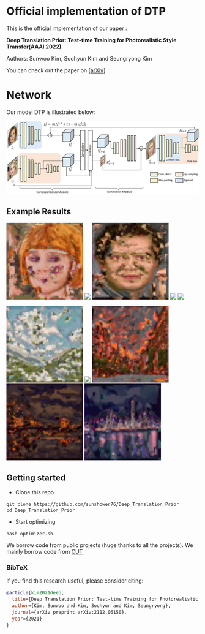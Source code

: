 # Official implementation of DTP

This is the official implementation of our paper :

**Deep Translation Prior: Test-time Training for Photorealistic Style Transfer(AAAI 2022)**

Authors: Sunwoo Kim, Soohyun Kim and Seungryong Kim

You can check out the paper on [[arXiv](https://arxiv.org/abs/2112.06150)].

# Network

Our model DTP is illustrated below:

![alt text](/images/network.png)

## Example Results
<img src="images/gif/result1.gif" width="200px"/> <img src="images/gif/result2.gif" width="200px"/> <img src="images/gif/result4.gif" width="200px"/> <img src="images/gif/result5.gif" width="200px"/> <img src="images/gif/result6.gif" width="200px"/>

<img src="images/gif/presult1.gif" width="200px"/> <img src="images/gif/presult3.gif" width="200px"/> <img src="images/gif/presult5.gif" width="200px"/> <img src="images/gif/presult6.gif" width="200px"/> <img src="images/gif/presult7.gif" width="200px"/>

## Getting started
- Clone this repo
```
git clone https://github.com/sunshower76/Deep_Translation_Prior
cd Deep_Translation_Prior
```

- Start optimizing
```
bash optimizer.sh
```

We borrow code from public projects (huge thanks to all the projects). We mainly borrow code from  [CUT](https://github.com/taesungp/contrastive-unpaired-translation)
### BibTeX
If you find this research useful, please consider citing:
````BibTeX
@article{kim2021deep,
  title={Deep Translation Prior: Test-time Training for Photorealistic Style Transfer},
  author={Kim, Sunwoo and Kim, Soohyun and Kim, Seungryong},
  journal={arXiv preprint arXiv:2112.06150},
  year={2021}
}
````







